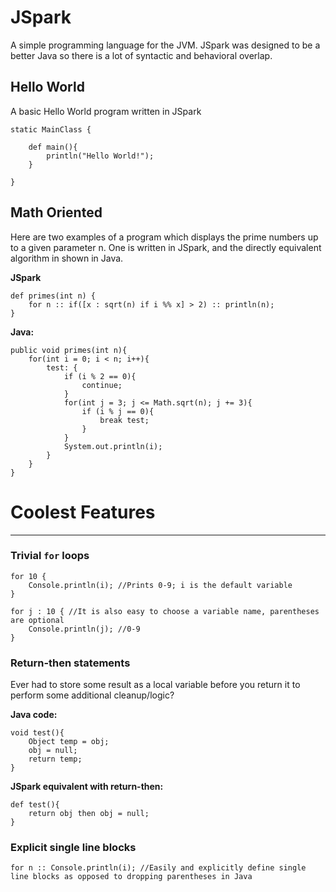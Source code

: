 # JSpark
A simple programming language for the JVM. JSpark was designed to be a better Java so there is a lot of syntactic and behavioral overlap.


## Hello World

A basic Hello World program written in JSpark

	static MainClass {

		def main(){
			println("Hello World!");
		}

	}

## Math Oriented

Here are two examples of a program which displays the prime numbers up to a given parameter n. One is written in JSpark, and the directly equivalent algorithm in shown in Java.


**JSpark**

	def primes(int n) {
		for n :: if([x : sqrt(n) if i %% x] > 2) :: println(n);
	}

**Java:**

	public void primes(int n){
		for(int i = 0; i < n; i++){
			test: {
				if (i % 2 == 0){
					continue;
				}
				for(int j = 3; j <= Math.sqrt(n); j += 3){
					if (i % j == 0){
						break test;
					}
				}
				System.out.println(i);
			}
		}
	}
	
	

# Coolest Features
________________________


### Trivial `for` loops


	for 10 {
		Console.println(i); //Prints 0-9; i is the default variable
	}
	
	for j : 10 { //It is also easy to choose a variable name, parentheses are optional
		Console.println(j); //0-9
	}
	
	
### Return-then statements

Ever had to store some result as a local variable before you return it to perform some additional cleanup/logic?

**Java code:**

	void test(){
		Object temp = obj;
		obj = null;
		return temp;
	}


**JSpark equivalent with return-then:**

	def test(){
		return obj then obj = null;
	}
	

### Explicit single line blocks


	for n :: Console.println(i); //Easily and explicitly define single line blocks as opposed to dropping parentheses in Java

